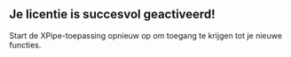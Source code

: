 ## Je licentie is succesvol geactiveerd!

Start de XPipe-toepassing opnieuw op om toegang te krijgen tot je nieuwe functies.